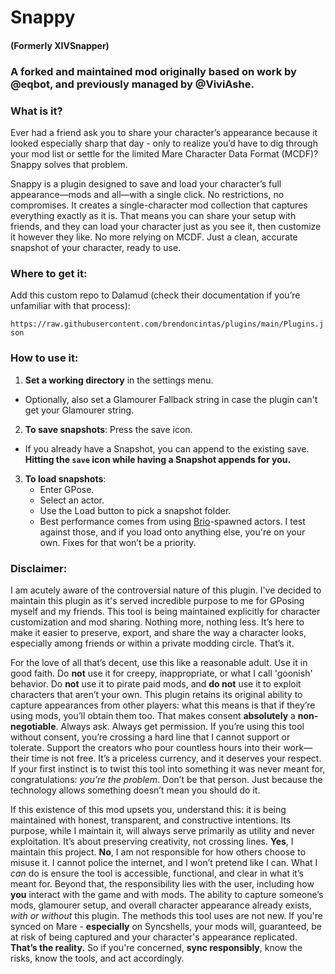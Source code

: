 # Snappy
#### (Formerly XIVSnapper)

### A forked and maintained mod originally based on work by @eqbot, and previously managed by @ViviAshe. 

### What is it?
Ever had a friend ask you to share your character’s appearance because it looked especially sharp that day - only to realize you’d have to dig through your mod list or settle for the limited Mare Character Data Format (MCDF)? Snappy solves that problem.

Snappy is a plugin designed to save and load your character’s full appearance—mods and all—with a single click. No restrictions, no compromises. It creates a single-character mod collection that captures everything exactly as it is. That means you can share your setup with friends, and they can load your character just as you see it, then customize it however they like. No more relying on MCDF. Just a clean, accurate snapshot of your character, ready to use.

### Where to get it:
Add this custom repo to Dalamud (check their documentation if you’re unfamiliar with that process):

`https://raw.githubusercontent.com/brendoncintas/plugins/main/Plugins.json`

### How to use it:
1. **Set a working directory** in the settings menu.
  - Optionally, also set a Glamourer Fallback string in case the plugin can't get your Glamourer string. 
2. **To save snapshots**: Press the save icon.
  - If you already have a Snapshot, you can append to the existing save. **Hitting the `save` icon while having a Snapshot appends for you.**
3. **To load snapshots**:
   - Enter GPose.
   - Select an actor.
   - Use the Load button to pick a snapshot folder.
   - Best performance comes from using [Brio](https://github.com/AsgardXIV/Brio)-spawned actors. I test against those, and if you load onto anything else, you're on your own. Fixes for that won’t be a priority.

### Disclaimer:
I am acutely aware of the controversial nature of this plugin. I've decided to maintain this plugin as it's served incredible purpose to me for GPosing myself and my friends. This tool is being maintained explicitly for character customization and mod sharing. Nothing more, nothing less. It’s here to make it easier to preserve, export, and share the way a character looks, especially among friends or within a private modding circle. That’s it.

For the love of all that’s decent, use this like a reasonable adult. Use it in good faith. Do **not** use it for creepy, inappropriate, or what I call 'goonish' behavior. Do **not** use it to pirate paid mods, and **do not** use it to exploit characters that aren’t your own. This plugin retains its original ability to capture appearances from other players: what this means is that if they’re using mods, you’ll obtain them too. That makes consent **absolutely** a **non-negotiable**. Always ask. Always get permission. If you’re using this tool without consent, you’re crossing a hard line that I cannot support or tolerate. Support the creators who pour countless hours into their work—their time is not free. It’s a priceless currency, and it deserves your respect. If your first instinct is to twist this tool into something it was never meant for, congratulations: *you’re the problem*. Don’t be that person. Just because the technology allows something doesn’t mean you should do it.

If this existence of this mod upsets you, understand this: it is being maintained with honest, transparent, and constructive intentions. Its purpose, while I maintain it, will always serve primarily as utility and never exploitation. It’s about preserving creativity, not crossing lines. **Yes**, I maintain this project. **No**, I am not responsible for how others choose to misuse it. I cannot police the internet, and I won’t pretend like I can. What I *can* do is ensure the tool is accessible, functional, and clear in what it’s meant for. Beyond that, the responsibility lies with the user, including how **you** interact with the game and with mods. The ability to capture someone’s mods, glamourer setup, and overall character appearance already exists, *with or without* this plugin. The methods this tool uses are not new. If you're synced on Mare - **especially** on Syncshells, your mods will, guaranteed, be at risk of being captured and your character's appearance replicated. **That’s the reality.** So if you're concerned, **sync responsibly**, know the risks, know the tools, and act accordingly.

